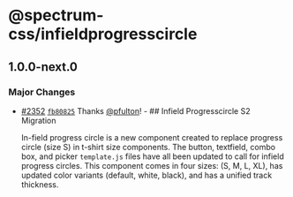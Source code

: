 # @spectrum-css/infieldprogresscircle

## 1.0.0-next.0

### Major Changes

- [#2352](https://github.com/adobe/spectrum-css/pull/2352) [`fb80825`](https://github.com/adobe/spectrum-css/commit/fb80825cc31d6b5eb46dc42e595bce253e7db805) Thanks [@pfulton](https://github.com/pfulton)! - ## Infield Progresscircle S2 Migration

  In-field progress circle is a new component created to replace progress circle (size S) in t-shirt size components. The button, textfield, combo box, and picker `template.js` files have all been updated to call for infield progress circles. This component comes in four sizes: (S, M, L, XL), has updated color variants (default, white, black), and has a unified track thickness.
